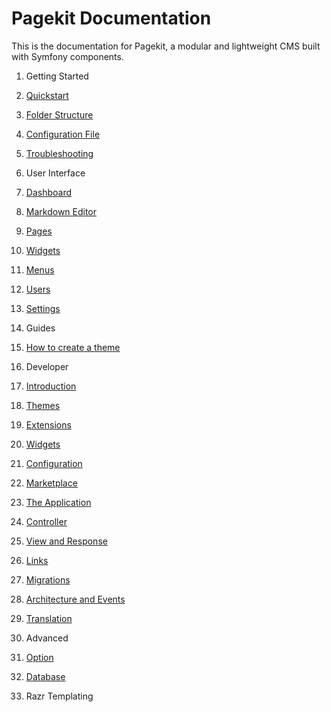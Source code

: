 Pagekit Documentation
=====================

This is the documentation for Pagekit, a modular and lightweight CMS built with
Symfony components.

1. Getting Started
  1. [Quickstart](quickstart.md)
  2. [Folder Structure](folder-structure.md)
  3. [Configuration File](configuration-file.md)
  4. [Troubleshooting](troubleshooting.md)

2. User Interface
  1. [Dashboard](ui-dashboard.md)
  2. [Markdown Editor](ui-markdown-editor.md)
  3. [Pages](ui-pages.md)
  4. [Widgets](ui-widgets.md)
  5. [Menus](ui-menus.md)
  6. [Users](ui-users.md)
  7. [Settings](ui-settings.md)

3. Guides
  1. [How to create a theme](guide-theme.md)

4. Developer
  1. [Introduction](introduction.md)
  2. [Themes](themes.md)
  3. [Extensions](extensions.md)
  4. [Widgets](widgets.md)
  5. [Configuration](configuration.md)
  6. [Marketplace](marketplace.md)
  7. [The Application](application.md)
  8. [Controller](controller.md)
  9. [View and Response](view-response.md)
  10. [Links](links.md)
  11. [Migrations](migrations.md)
  12. [Architecture and Events](architecture-events.md)
  13. [Translation](translation.md)

5. Advanced
  1. [Option](api-option.md)
  2. [Database](database.md)
  3. Razr Templating
